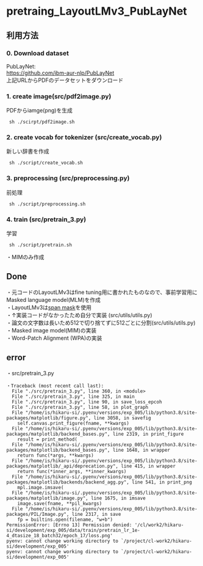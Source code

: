 # pretraing_LayoutLMv3_PubLayNet

## 利用方法
### 0. Download dataset
PubLayNet:<br/>
https://github.com/ibm-aur-nlp/PubLayNet<br/>
上記URLからPDFのデータセットをダウンロード

### 1. create image(src/pdf2image.py)
PDFからiamge(png)を生成
```
 sh ./scirpt/pdf2image.sh
 ```
### 2. create vocab for tokenizer (src/create_vocab.py)
新しい辞書を作成
```
 sh ./script/create_vocab.sh
 ```
### 3. preprocessing (src/preprocessing.py)
前処理
```
 sh ./script/preprocessing.sh
```
### 4. train (src/pretrain_3.py)
学習
```
 sh ./script/pretrain.sh
```

・MIMのみ作成

## Done
・元コードのLayoutLMv3はfine tuning用に書かれたものなので、事前学習用にMasked language model(MLM)を作成<br/>
・LayoutLMv3は[span mask](https://aclanthology.org/2020.tacl-1.5/)を使用<br/>
・↑実装コードがなかったため自分で実装 (src/utils/utils.py)<br/>
・論文の文字数は長いため512で切り捨てずに512ごとに分割(src/utils/utils.py)<br/>
・Masked image model(MIM)の実装<br/>
・Word-Patch Alignment (WPA)の実装<br/>

## error
・src/pretrain_3.py
```
・Traceback (most recent call last):
  File "./src/pretrain_3.py", line 360, in <module>
  File "./src/pretrain_3.py", line 325, in main
  File "./src/pretrain_3.py", line 90, in save_loss_epcoh
  File "./src/pretrain_3.py", line 58, in plot_graph
  File "/home/is/hikaru-si/.pyenv/versions/exp_005/lib/python3.8/site-packages/matplotlib/figure.py", line 3058, in savefig
    self.canvas.print_figure(fname, **kwargs)
  File "/home/is/hikaru-si/.pyenv/versions/exp_005/lib/python3.8/site-packages/matplotlib/backend_bases.py", line 2319, in print_figure
    result = print_method(
  File "/home/is/hikaru-si/.pyenv/versions/exp_005/lib/python3.8/site-packages/matplotlib/backend_bases.py", line 1648, in wrapper
    return func(*args, **kwargs)
  File "/home/is/hikaru-si/.pyenv/versions/exp_005/lib/python3.8/site-packages/matplotlib/_api/deprecation.py", line 415, in wrapper
    return func(*inner_args, **inner_kwargs)
  File "/home/is/hikaru-si/.pyenv/versions/exp_005/lib/python3.8/site-packages/matplotlib/backends/backend_agg.py", line 541, in print_png
    mpl.image.imsave(
  File "/home/is/hikaru-si/.pyenv/versions/exp_005/lib/python3.8/site-packages/matplotlib/image.py", line 1675, in imsave
    image.save(fname, **pil_kwargs)
  File "/home/is/hikaru-si/.pyenv/versions/exp_005/lib/python3.8/site-packages/PIL/Image.py", line 2317, in save
    fp = builtins.open(filename, "w+b")
PermissionError: [Errno 13] Permission denied: '/cl/work2/hikaru-si/development/exp_005/data/train/pretrain_lr_1e-4_dtasize_18_batch32/epoch_17/loss.png'
pyenv: cannot change working directory to `/project/cl-work2/hikaru-si/development/exp_005'
pyenv: cannot change working directory to `/project/cl-work2/hikaru-si/development/exp_005'
```
